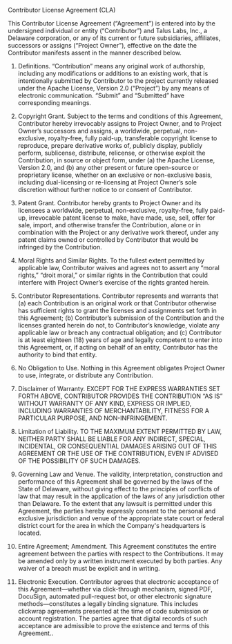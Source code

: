 Contributor License Agreement (CLA)

This Contributor License Agreement (“Agreement”) is entered into by the undersigned individual or entity (“Contributor”) 
and Talus Labs, Inc., a Delaware corporation, or any of its current or future subsidiaries, affiliates, successors or 
assigns (“Project Owner”), effective on the date the Contributor manifests assent in the manner described below.

1. Definitions. “Contribution” means any original work of authorship, including any modifications or additions to an 
existing work, that is intentionally submitted by Contributor to the project currently released under the Apache License,
Version 2.0 (“Project”) by any means of electronic communication. “Submit” and “Submitted” have corresponding meanings.

2. Copyright Grant. Subject to the terms and conditions of this Agreement, Contributor hereby irrevocably assigns to 
Project Owner, and to Project Owner’s successors and assigns, a worldwide, perpetual, non-exclusive, royalty-free, fully
paid-up, transferable copyright license to reproduce, prepare derivative works of, publicly display, publicly perform, 
sublicense, distribute, relicense, or otherwise exploit the Contribution, in source or object form, under (a) the Apache
License, Version 2.0, and (b) any other present or future open-source or proprietary license, whether on an exclusive 
or non-exclusive basis, including dual-licensing or re-licensing at Project Owner’s sole discretion without further 
notice to or consent of Contributor.

3. Patent Grant. Contributor hereby grants to Project Owner and its licensees a worldwide, perpetual, non-exclusive, 
royalty-free, fully paid-up, irrevocable patent license to make, have made, use, sell, offer for sale, import, and 
otherwise transfer the Contribution, alone or in combination with the Project or any derivative work thereof, under any 
patent claims owned or controlled by Contributor that would be infringed by the Contribution.

4. Moral Rights and Similar Rights. To the fullest extent permitted by applicable law, Contributor waives and agrees not
to assert any “moral rights,” “droit moral,” or similar rights in the Contribution that could interfere with Project 
Owner’s exercise of the rights granted herein.

5. Contributor Representations. Contributor represents and warrants that (a) each Contribution is an original work or 
that Contributor otherwise has sufficient rights to grant the licenses and assignments set forth in this Agreement; (b) 
Contributor’s submission of the Contribution and the licenses granted herein do not, to Contributor’s knowledge, violate
any applicable law or breach any contractual obligation; and (c) Contributor is at least eighteen (18) years of age and
legally competent to enter into this Agreement, or, if acting on behalf of an entity, Contributor has the authority to
bind that entity.

6. No Obligation to Use. Nothing in this Agreement obligates Project Owner to use, integrate, or distribute any 
Contribution.

7. Disclaimer of Warranty. EXCEPT FOR THE EXPRESS WARRANTIES SET FORTH ABOVE, CONTRIBUTOR PROVIDES THE CONTRIBUTION 
“AS IS” WITHOUT WARRANTY OF ANY KIND, EXPRESS OR IMPLIED, INCLUDING WARRANTIES OF MERCHANTABILITY, FITNESS FOR A 
PARTICULAR PURPOSE, AND NON-INFRINGEMENT.

8. Limitation of Liability. TO THE MAXIMUM EXTENT PERMITTED BY LAW, NEITHER PARTY SHALL BE LIABLE FOR ANY INDIRECT, 
SPECIAL, INCIDENTAL, OR CONSEQUENTIAL DAMAGES ARISING OUT OF THIS AGREEMENT OR THE USE OF THE CONTRIBUTION, EVEN IF 
ADVISED OF THE POSSIBILITY OF SUCH DAMAGES.

9. Governing Law and Venue. The validity, interpretation, construction and performance of this Agreement shall be 
governed by the laws of the State of Delaware, without giving effect to the principles of conflicts of law that may 
result in the application of the laws of any jurisdiction other than Delaware. To the extent that any lawsuit is 
permitted under this Agreement, the parties hereby expressly consent to the personal and exclusive jurisdiction and 
venue of the appropriate state court or federal district court for the area in which the Company's headquarters is 
located.

10. Entire Agreement; Amendment. This Agreement constitutes the entire agreement between the parties with respect to the
Contributions. It may be amended only by a written instrument executed by both parties. Any waiver of a breach must be 
explicit and in writing.

11. Electronic Execution. Contributor agrees that electronic acceptance of this Agreement—whether via click-through 
mechanism, signed PDF, DocuSign, automated pull-request bot, or other electronic signature methods—constitutes a legally
binding signature. This includes clickwrap agreements presented at the time of code submission or account registration.
The parties agree that digital records of such acceptance are admissible to prove the existence and terms of this 
Agreement..
